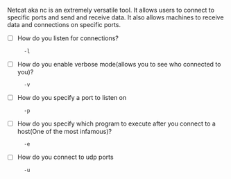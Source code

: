 Netcat aka nc is an extremely versatile tool. It allows users to connect to specific ports and send and receive data.
It also allows machines to receive data and connections on specific ports.

- [ ] How do you listen for connections?

		-l
- [ ] How do you enable verbose mode(allows you to see who connected to you)?

	 	-v
- [ ] How do you specify a port to listen on

		-p
- [ ] How do you specify which program to execute after you connect to a host(One of the most infamous)?

		-e
- [ ] How do you connect to udp ports

		-u
